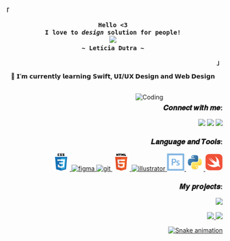 
<p align="left"><strong><samp>「</samp></strong></p>
  <p align="center">
    <samp>
      <b>
        Hello <3
      <br>
        I love to <i>design</i> solution for people!
      </b>
      <br>
        <image src="https://readme-typing-svg.herokuapp.com?font=Iosevka&size=16&color=FF66C4&center=true&width=410&height=45&lines=I'm+an+UI/UX+Designer.">
      <br>
      <b>
        ~ Letícia Dutra ~
      </b>
    </samp>
  </p>
<p align="right"><strong><samp>」</samp></strong></p>

<div align="center">
  
:cherry_blossom:  𝗜’𝗺 𝗰𝘂𝗿𝗿𝗲𝗻𝘁𝗹𝘆 𝗹𝗲𝗮𝗿𝗻𝗶𝗻𝗴 **𝗦𝘄𝗶𝗳𝘁, 𝗨𝗜/𝗨𝗫 𝗗𝗲𝘀𝗶𝗴𝗻 𝗮𝗻𝗱 𝗪𝗲𝗯 𝗗𝗲𝘀𝗶𝗴𝗻**

</div>
<br>
<img align="right" alt="Coding" width="200" src="https://github.com/leticiadutra22-23/leticiadutra22-23/assets/101335613/04ff1f23-3f65-44d1-923c-2165392ed01c">

<div align="right">
<h3 align="right">𝑪𝒐𝒏𝒏𝒆𝒄𝒕 𝒘𝒊𝒕𝒉 𝒎𝒆: </h3>
<p align="right">

<div>
<a href="https://instagram.com/@ack.ldtra" target="_blank"><img loading="lazy" src="https://img.shields.io/badge/-Instagram-%23E4405F?style=for-the-badge&logo=instagram&logoColor=white" target="_blank"></a>
<a href = "mailto:leticia.designer.uxui@gmail.com"><img loading="lazy" src="https://img.shields.io/badge/Gmail-D14836?style=for-the-badge&logo=gmail&logoColor=white" target="_blank"></a>
<a href="https://www.linkedin.com/in/let%C3%ADcia-dutra-7375411b2/" target="_blank"><img loading="lazy" src="https://img.shields.io/badge/-LinkedIn-%230077B5?style=for-the-badge&logo=linkedin&logoColor=white" target="_blank"></a>   
</div>
</p>

<h3 align="right">𝑳𝒂𝒏𝒈𝒖𝒂𝒈𝒆 𝒂𝒏𝒅 𝑻𝒐𝒐𝒍𝒔: </h3>
<p align="right"><a href="https://www.w3schools.com/css/" target="_blank" rel="noreferrer"> <img src="https://raw.githubusercontent.com/devicons/devicon/master/icons/css3/css3-original-wordmark.svg" alt="css3" width="40" height="40"/> </a> <a href="https://www.figma.com/" target="_blank" rel="noreferrer"> <img src="https://www.vectorlogo.zone/logos/figma/figma-icon.svg" alt="figma" width="40" height="40"/> </a> <a href="https://git-scm.com/" target="_blank" rel="noreferrer"> <img src="https://www.vectorlogo.zone/logos/git-scm/git-scm-icon.svg" alt="git" width="40" height="40"/> </a> <a href="https://www.w3.org/html/" target="_blank" rel="noreferrer"> <img src="https://raw.githubusercontent.com/devicons/devicon/master/icons/html5/html5-original-wordmark.svg" alt="html5" width="40" height="40"/> </a> <a href="https://www.adobe.com/in/products/illustrator.html" target="_blank" rel="noreferrer"> <img src="https://www.vectorlogo.zone/logos/adobe_illustrator/adobe_illustrator-icon.svg" alt="illustrator" width="40" height="40"/> </a> <a href="https://developer.mozilla.org/en-US/docs/Web/JavaScript" target="_blank" rel="noreferrer"> <a href="https://www.photoshop.com/en" target="_blank" rel="noreferrer"> <img src="https://raw.githubusercontent.com/devicons/devicon/master/icons/photoshop/photoshop-line.svg" alt="photoshop" width="40" height="40"/> </a> <a href="https://www.python.org" target="_blank" rel="noreferrer"> <img src="https://raw.githubusercontent.com/devicons/devicon/master/icons/python/python-original.svg" alt="python" width="40" height="40"/> </a> <a href="https://developer.apple.com/swift/" target="_blank" rel="noreferrer"> <img src="https://raw.githubusercontent.com/devicons/devicon/master/icons/swift/swift-original.svg" alt="swift" width="40" height="40"/> </a> </p>

<h3 align="right">𝑴𝒚 𝒑𝒓𝒐𝒋𝒆𝒄𝒕𝒔: </h3>

<a href="https://apps.apple.com/us/app/daily-doodle/id6444862605" target="_blank"><img loading="lazy" src="https://img.shields.io/badge/Daily_Doodle-0D96F6?style=for-the-badge&logo=app-store&logoColor=white" target="_blank"></a>

  
<div>
<a href="https://github.com/leticiadutra22-23">
<img loading="lazy" height="180em" src="https://github-readme-stats.vercel.app/api/top-langs/?username=leticiadutra22-23&layout=compact&langs_count=7&theme=omni"/>
<img loading="lazy" height="180em" src="https://github-readme-stats.vercel.app/api?username=leticiadutra22-23&show_icons=true&theme=omni&include_all_commits=true&count_private=true"/>

<br>

![Snake animation](https://github.com/leticiadutra22-23/leticiadutra22-23/blob/output/github-contribution-grid-snake.svg)

</div>
